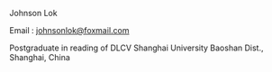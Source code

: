 Johnson Lok

Email : johnsonlok@foxmail.com

Postgraduate in reading of DLCV
Shanghai University
Baoshan Dist., Shanghai, China
